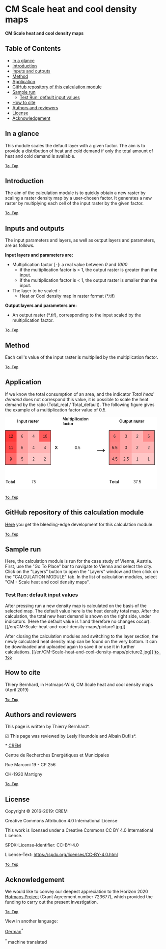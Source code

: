 <h1>CM Scale heat and cool density maps</h1>

**CM Scale heat and cool density maps**

## Table of Contents
* [In a glance](#in-a-glance)
* [Introduction](#introduction)
* [Inputs and outputs](#inputs-and-outputs)
* [Method](#method)
* [Application](#application)
* [GitHub repository of this calculation module](#github-repository-of-this-calculation-module)
* [Sample run](#sample-run)
  * [Test Run: default input values](#sample-run_test-run-default-input-values)
* [How to cite](#how-to-cite)
* [Authors and reviewers](#authors-and-reviewers)
* [License](#license)
* [Acknowledgement](#acknowledgement)

## In a glance
This module scales the default layer with a given factor. The aim is to provide a distribution of heat and cold demand if only the total amount of heat and cold demand is available.


[**`To Top`**](#table-of-contents)

## Introduction

The aim of the calculation module is to quickly obtain a new raster by scaling a raster density map by a user-chosen factor. It generates a new raster by multiplying each cell of the input raster by the given factor.


[**`To Top`**](#table-of-contents)

## Inputs and outputs

The input parameters and layers, as well as output layers and parameters, are as follows.

**Input layers and parameters are:**

* Multiplication factor [-]: a real value between _*0*_ and _*1000*_
  * if the multiplication factor is > 1, the output raster is greater than the input. 
  * if the multiplication factor is < 1, the output raster is smaller than the input.
* The layer to be scaled :
  * Heat or Cool density map in raster format (\*.tif)

**Output layers and parameters are:**

* An output raster (\*.tif), corresponding to the input scaled by the multiplication factor.


[**`To Top`**](#table-of-contents)

## Method
Each cell's value of the input raster is multiplied by the multiplication factor.


[**`To Top`**](#table-of-contents)

## Application
If we know the total consumption of an area, and the indicator _Total head demand_ does not correspond this value, it is possible to scale the heat demand by the ratio (Total_real / Total_default).
The following figure gives the example of a multiplication factor value of 0.5.

![Fig. 1-0](images/Wiki_CM_scale.png "Name the run session")


[**`To Top`**](#table-of-contents)

## GitHub repository of this calculation module

[Here](https://github.com/HotMaps/base_calculation_module) you get the bleeding-edge development for this calculation module.


[**`To Top`**](#table-of-contents)

## Sample run

Here, the calculation module is run for the case study of Vienna, Austria. First, use the "Go To Place" bar to navigate to Vienna and select the city. Click on the "Layers" button to open the "Layers" window and then click on the "CALCULATION MODULE" tab. In the list of calculation modules, select "CM - Scale heat and cool density maps". 

### Test Run: default input values
After pressing run a new density map is calculated on the basis of the selected map. The default value here is the heat density total map. 
After the calculation, the total new heat demand is shown on the right side, under indicators. (Here the default value is 1 and therefore no changes occur).
[[/en/CM-Scale-heat-and-cool-density-maps/picture1.jpg]]

After closing the calculation modules and switching to the layer section, the newly calculated heat density map can be found on the very bottom. It can be downloaded and uploaded again to save it or use it in further calculations.
[[/en/CM-Scale-heat-and-cool-density-maps/picture2.jpg]]
[**`To Top`**](#table-of-contents)

## How to cite

Thiery Bernhard, in Hotmaps-Wiki, CM Scale heat and cool density maps (April 2019)


[**`To Top`**](#table-of-contents)

## Authors and reviewers

This page is written by Thierry Bernhard\*.

&#9745; This page was reviewed by Lesly Houndole and Albain Dufils\*.

\* [CREM](https://www.crem.ch/)

Centre de Recherches Energétiques et Municipales

Rue Marconi 19 - CP 256

CH-1920 Martigny


[**`To Top`**](#table-of-contents)

## License

Copyright © 2016-2019: CREM

Creative Commons Attribution 4.0 International License

This work is licensed under a Creative Commons CC BY 4.0 International License.

SPDX-License-Identifier: CC-BY-4.0

License-Text: https://spdx.org/licenses/CC-BY-4.0.html


[**`To Top`**](#table-of-contents)

## Acknowledgement

We would like to convey our deepest appreciation to the Horizon 2020 [Hotmaps Project](https://www.hotmaps-project.eu) (Grant Agreement number 723677), which provided the funding to carry out the present investigation.


[**`To Top`**](#table-of-contents)


<!--- THIS IS A SUPER UNIQUE IDENTIFIER -->

View in another language:

 [German](../de/CM-Scale-heat-and-cool-density-maps)<sup>\*</sup> 

<sup>\*</sup> machine translated
